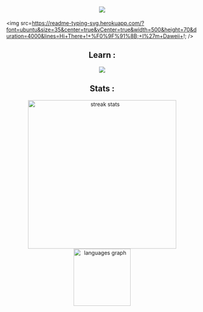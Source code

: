 <h1 align="center">
    <img src=https://readme-typing-svg.herokuapp.com/?font=ubuntu&size=35&center=true&vCenter=true&width=500&height=70&duration=4000&lines=Hi+There+!+%F0%9F%91%8B;+I%27m+Daweii+!; />
</h1>

<img src=https://readme-typing-svg.herokuapp.com/?font=ubuntu&size=35&center=true&vCenter=true&width=500&height=70&duration=4000&lines=Hi+There+!+%F0%9F%91%8B;+I%27m+Daweii+!; />

<h2 align="center">Learn :</h2>
<div align="center">
  <img src="https://skillicons.dev/icons?i=java,python,idea,git" />
</div>

<h2 align="center">Stats :</h2>
<div align="center">
  <img width=390 src="https://streak-stats.demolab.com/?user=Daweii-dev&count_private=true&theme=transparent&border_radius=10" alt="streak stats"/>
  <img src="https://github-readme-stats.vercel.app/api/top-langs?username=Daweii-dev&locale=en&hide_title=false&layout=compact&card_width=320&langs_count=5&theme=transparent&hide_border=false&order=2&custom_title=Languages" height="150" alt="languages graph"/>
</div>
